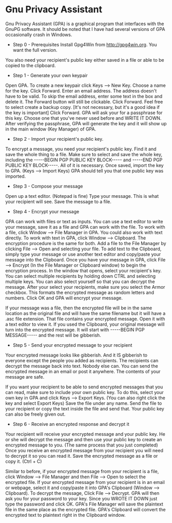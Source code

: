 # Gnu Privacy Assistant
Gnu Privacy Assistant (GPA) is a graphical program that interfaces with the GnuPG software. It should be noted that I have had several versions of GPA occasionally crash in Windows.

- Step 0 - Prerequisites
Install Gpg4Win from http://gpg4win.org. You want the full version.

You also need your recipient's public key either saved in a file or able to be copied to the clipboard.

- Step 1 - Generate your own keypair

Open GPA. To create a new keypair click Keys --> New Key. Choose a name for the key. Click Forward. Enter an email address. The address doesn't have to be valid. To skip the email address, enter some text in the box and delete it. The Forward button will still be clickable. Click Forward. Feel free to select create a backup copy. [It's not necessary, but it's a good idea if the key is important] Click Forward. GPA will ask your for a passphrase for this key. Choose one that you've never used before and WRITE IT DOWN. After verifying the passphrase, GPA will generate the key and it will show up in the main window (Key Manager) of GPA.

- Step 2 - Import your recipient's public key.

To encrypt a message, you need your recipient's public key. Find it and save the whole thing to a file. Make sure to select and save the whole key, including the -----BEGIN PGP PUBLIC KEY BLOCK----- and -----END PGP PUBLIC KEY BLOCK-----. All of it is necessary. Once saved, import the key to GPA. (Keys --> Import Keys) GPA should tell you that one public key was imported.

- Step 3 - Compose your message

Open up a text editor. (Notepad is fine) Type your message. This is what your recipient will see. Save the message to a file.

- Step 4 - Encrypt your message

GPA can work with files or text as inputs. You can use a text editor to write your message, save it as a file and GPA can work with the file. To work with a file, click Window --> File Manager in GPA. You could also work with text directly. To work with text in GPA, click Window --> Clipboard. The encryption procedure is the same for both.
Add a file to the File Manager by clicking File --> Open and selecting your file. To add text to the Clipboard, simply type your message or use another text editor and copy/paste your message into the Clipboard. Once you have your message in GPA, click File --> Encrypt (In the File Manager or Clipboard window) to begin the encryption process. In the window that opens, select your recipient's key. You can select multiple recipients by holding down CTRL and selecting multiple keys. You can also select yourself so that you can decrypt the message. After your select your recipients, make sure you select the Armor checkbox. This formats the encrypted message as random letters and numbers. Click OK and GPA will encrypt your message.

If your message was a file, then the encrypted file will be in the same location as the original file and will have the same filename but it will have a .asc file extension. That file contains your encrypted message. Open it with a text editor to view it. If you used the Clipboard, your original message will turn into the encrypted message. It will start with -----BEGIN PGP MESSAGE----- and the rest will be gibberish.

- Step 5 - Send your encrypted message to your recipient

Your encrypted message looks like gibberish. And it IS gibberish to everyone except the people you added as recipients. The recipients can decrypt the message back into text. Nobody else can. You can send the encrypted message in an email or post it anywhere. The contents of your message are safe.

If you want your recipient to be able to send encrypted messages that you can read, make sure to include your own public key. To do this, select your own key in GPA and click Keys --> Export Keys. (You can also right click the key and select Export Keys) Save the file under any name. Send the file to your recipient or copy the text inside the file and send that. Your public key can also be freely given out.

- Step 6 - Receive an encrypted response and decrypt it

Your recipient will receive your encrypted message and your public key. He or she will decrypt the message and then use your public key to create an encrypted message to you. (The same process that you just completed) Once you receive an encrypted message from your recipient you will need to decrypt it so you can read it. Save the encrypted message as a file or copy it. (Ctrl + C)

Similar to before, if your encrypted message from your recipient is a file, click Window --> File Manager and then File --> Open to select the encrypted file. If your encrypted message from your recipient is in an email or webpage, select it and copy/paste it into GPA's Clipboard (Window --> Clipboard). To decrypt the message, Click File --> Decrypt. GPA will then ask you for your password to your key. Since you WROTE IT DOWN just type the password and click OK. GPA's File Manager will save the plaintext file in the same place as the encrypted file. GPA's Clipboard will convert the encrypted text to plaintext right in the Clipboard window.
